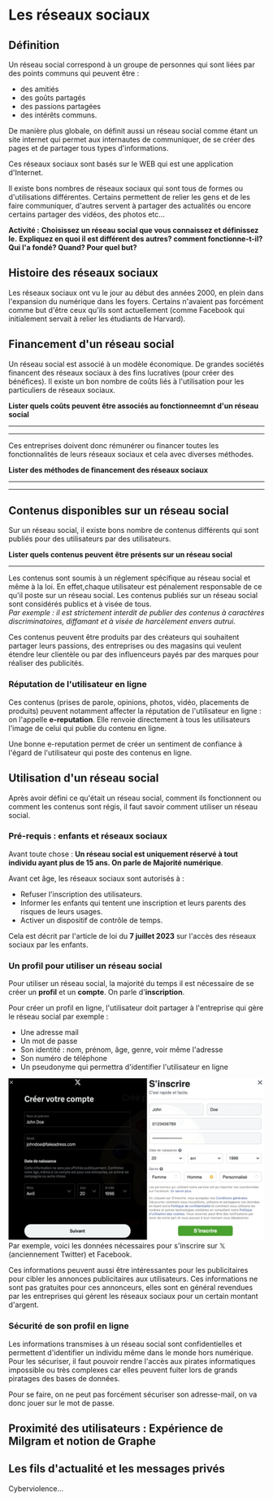 # Les réseaux sociaux

## Définition

Un réseau social correspond à un groupe de personnes qui sont liées par des points communs qui peuvent être :  

* des amitiés
* des goûts partagés
* des passions partagées
* des intérêts communs.

De manière plus globale, on définit aussi un réseau social comme étant un site internet qui permet aux internautes de communiquer, de se créer des pages et de partager tous types d'informations.

Ces réseaux sociaux sont basés sur le WEB qui est une application d'Internet.

Il existe bons nombres de réseaux sociaux qui sont tous de formes ou d'utilisations différentes. Certains permettent de relier les gens et de les faire communiquer, d'autres servent à partager des actualités ou encore certains partager des vidéos, des photos etc...

**Activité :**
**Choisissez un réseau social que vous connaissez et définissez le.**
**Expliquez en quoi il est différent des autres? comment fonctionne-t-il? Qui l'a fondé? Quand? Pour quel but?**

## Histoire des réseaux sociaux

Les réseaux sociaux ont vu le jour au début des années 2000, en plein dans l'expansion du numérique dans les foyers.
Certains n'avaient pas forcément comme but d'être ceux qu'ils sont actuellement (comme Facebook qui initialement servait à relier les étudiants de Harvard).



## Financement d'un réseau social

Un réseau social est associé à un modèle économique. De grandes sociétés financent des réseaux sociaux à des fins lucratives (pour créer des bénéfices).
Il existe un bon nombre de coûts liés à l'utilisation pour les particuliers de réseaux sociaux.

**Lister quels coûts peuvent être associés au fonctionneemnt d'un réseau social**

_______________________________________________________________________________________
______________________________________________________________________________________________________________________________________________________________________________

Ces entreprises doivent donc rémunérer ou financer toutes les fonctionnalités de leurs réseaux sociaux et cela avec diverses méthodes.

**Lister des méthodes de financement des réseaux sociaux**

_______________________________________________________________________________________
______________________________________________________________________________________________________________________________________________________________________________

## Contenus disponibles sur un réseau social

Sur un réseau social, il existe bons nombre de contenus différents qui sont publiés pour des utilisateurs par des utilisateurs.

**Lister quels contenus peuvent être présents sur un réseau social**

______________________________________________________________________________________________________________________________________________________________________________

Les contenus sont soumis à un réglement spécifique au réseau social et même à la loi.
En effet,chaque utilisateur est pénalement responsable de ce qu'il poste sur un réseau social.
Les contenus publiés sur un réseau social sont considérés publics et à visée de tous.  
*Par exemple : il est strictement interdit de publier des contenus à caractères discriminatoires, diffamant et à visée de harcèlement envers autrui.*

Ces contenus peuvent être produits par des créateurs qui souhaitent partager leurs passions, des entreprises ou des magasins qui veulent étendre leur clientèle ou par des influenceurs payés par des marques pour réaliser des publicités.

### Réputation de l'utilisateur en ligne

Ces contenus (prises de parole, opinions, photos, vidéo, placements de produits) peuvent notamment affecter la réputation de l'utilisateur en ligne : on l'appelle **e-reputation**.
Elle renvoie directement à tous les utilisateurs l'image de celui qui publie du contenu en ligne.

Une bonne e-reputation permet de créer un sentiment de confiance à l'égard de l'utilisateur qui poste des contenus en ligne.


## Utilisation d'un réseau social

Après avoir défini ce qu'était un réseau social, comment ils fonctionnent ou comment les contenus sont régis, il faut savoir comment utiliser un réseau social.

### Pré-requis : enfants et réseaux sociaux

Avant toute chose : **Un réseau social est uniquement réservé à tout individu ayant plus de 15 ans. On parle de Majorité numérique**.

Avant cet âge, les réseaux sociaux sont autorisés à :  

* Refuser l'inscription des utilisateurs.
* Informer les enfants qui tentent une inscription et leurs parents des risques de leurs usages.
* Activer un dispositif de contrôle de temps.

Cela est décrit par l'article de loi du **7 juillet 2023** sur l'accès des réseaux sociaux par les enfants.

### Un profil pour utiliser un réseau social

Pour utiliser un réseau social, la majorité du temps il est nécessaire de se créer un **profil** et un **compte**. On parle d'**inscription**.

Pour créer un profil en ligne, l'utilisateur doit partager à l'entreprise qui gère le réseau social par exemple :

* Une adresse mail
* Un mot de passe
* Son identité : nom, prénom, âge, genre, voir même l'adresse
* Son numéro de téléphone
* Un pseudonyme qui permettra d'identifier l'utilisateur en ligne

![inscription](inscription.png)
Par exemple, voici les données nécessaires pour s'inscrire sur 𝕏 (anciennement Twitter) et Facebook.

Ces informations peuvent aussi être intéressantes pour les publicitaires pour cibler les annonces publicitaires aux utilisateurs.
Ces informations ne sont pas gratuites pour ces annonceurs, elles sont en général revendues par les entreprises qui gèrent les réseaux sociaux pour un certain montant d'argent.

### Sécurité de son profil en ligne

Les informations transmises à un réseau social sont confidentielles et permettent d'identifier un individu même dans le monde hors numérique.
Pour les sécuriser, il faut pouvoir rendre l'accès aux pirates informatiques impossible ou très complexes car elles peuvent fuiter lors de grands piratages des bases de données.

Pour se faire, on ne peut pas forcément sécuriser son adresse-mail, on va donc jouer sur le mot de passe.


## Proximité des utilisateurs : Expérience de Milgram et notion de Graphe

## Les fils d'actualité et les messages privés

Cyberviolence...

